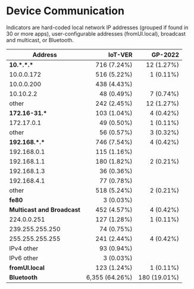 # Device Communication

Indicators are hard-coded local network IP addresses (grouped if found in 30 or more apps), user-configurable addresses (fromUI.local), broadcast and multicast, or Bluetooth.

| **Address**                 | **IoT-VER**    | **GP-2022**  |
| --------------------------- | -------------: | -----------: |
| **10.\*.\*.\***             | 716 (7.24%)    | 12 (1.27%)   |
| 10.0.0.172                  | 516 (5.22%)    | 1 (0.11%)    |
| 10.0.0.200                  | 438 (4.43%)    |              |
| 10.10.2.2                   | 48 (0.49%)     | 7 (0.74%)    |
| other                       | 242 (2.45%)    | 12 (1.27%)   |
| **172.16-31.\***            | 103 (1.04%)    | 4 (0.42%)    |
| 172.17.0.1                  | 49 (0.50%)     | 1 (0.11%)    |
| other                       | 56 (0.57%)     | 3 (0.32%)    |
| **192.168.\*.\***           | 746 (7.54%)    | 4 (0.42%)    |
| 192.168.0.1                 | 115 (1.16%)    |              |
| 192.168.1.1                 | 180 (1.82%)    | 2 (0.21%)    |
| 192.168.1.3                 | 36 (0.36%)     |              |
| 192.168.4.1                 | 77 (0.78%)     |              |
| other                       | 518 (5.24%)    | 2 (0.21%)    |
| **fe80**                    | 3 (0.03%)      |              |
| **Multicast and Broadcast** | 452 (4.57%)    | 4 (0.42%)    |
| 224.0.0.251                 | 127 (1.28%)    | 1 (0.11%)    |
| 239.255.255.250             | 74 (0.75%)     |              |
| 255.255.255.255             | 241 (2.44%)    | 4 (0.42%)    |
| IPv4 other                  | 93 (0.94%)     |              |
| IPv6 other                  | 3 (0.03%)      |              |
| **fromUI.local**            | 123 (1.24%)    | 1 (0.11%)    |
| **Bluetooth**               | 6,355 (64.26%) | 180 (19.01%) |